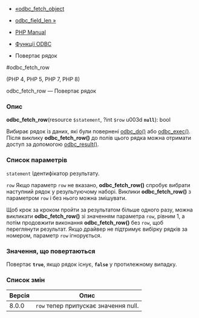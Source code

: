- [«odbc_fetch_object](function.odbc-fetch-object.md)
- [odbc_field_len »](function.odbc-field-len.md)

- [PHP Manual](index.md)
- [Функції ODBC](ref.uodbc.md)
- Повертає рядок

#odbc_fetch_row

(PHP 4, PHP 5, PHP 7, PHP 8)

odbc_fetch_row — Повертає рядок

### Опис

**odbc_fetch_row**(resource `$statement`, ?int `$row` u003d **`null`**):
bool

Вибирає рядок із даних, які були повернені
[odbc_do()](function.odbc-do.md) або
[odbc_exec()](function.odbc-exec.md). Після виклику
**odbc_fetch_row()** до полів цього рядка можна отримати доступ за допомогою
[odbc_result()](function.odbc-result.md).

### Список параметрів

`statement`
Ідентифікатор результату.

`row`
Якщо параметр `row` не вказано, **odbc_fetch_row()** спробує вибрати
наступний рядок у результуючому наборі. Виклики **odbc_fetch_row()** з
параметром `row` і без нього можна змішувати.

Щоб крок за кроком пройти за результатом більше одного разу, можна викликати
**odbc_fetch_row()** зі значенням параметра `row`, рівним 1, а потім
продовжити виконання **odbc_fetch_row()** без `row`, щоб переглянути
результат. Якщо драйвер не підтримує вибірку рядків за номером,
параметр `row` ігнорується.

### Значення, що повертаються

Повертає **`true`**, якщо рядок існує, **`false`** у протилежному
випадку.

### Список змін

| Версія | Опис                                 |
| ------ | ------------------------------------ |
| 8.0.0  | `row` тепер припускає значення null. |
